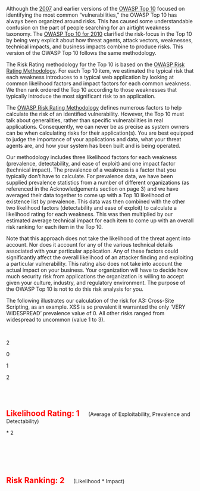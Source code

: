 Although the [2007](https://www.owasp.org/index.php/Top_10_2007) and
earlier versions of the [OWASP
Top 10](https://www.owasp.org/index.php/Top10) focused on identifying
the most common “vulnerabilities,” the OWASP Top 10 has always been
organized around risks. This has caused some understandable confusion on
the part of people searching for an airtight weakness taxonomy. The
[OWASP Top 10 for 2010](https://www.owasp.org/index.php/Top_10_2010)
clarified the risk-focus in the Top 10 by being very explicit about how
threat agents, attack vectors, weaknesses, technical impacts, and
business impacts combine to produce risks. This version of the OWASP Top
10 follows the same methodology.

The Risk Rating methodology for the Top 10 is based on the [OWASP Risk
Rating
Methodology](https://www.owasp.org/index.php/OWASP_Risk_Rating_Methodology).
For each Top 10 item, we estimated the typical risk that each weakness
introduces to a typical web application by looking at common likelihood
factors and impact factors for each common weakness. We then rank
ordered the Top 10 according to those weaknesses that typically
introduce the most significant risk to an application.

The [OWASP Risk Rating
Methodology](https://www.owasp.org/index.php/OWASP_Risk_Rating_Methodology)
defines numerous factors to help calculate the risk of an identified
vulnerability. However, the Top 10 must talk about generalities, rather
than specific vulnerabilities in real applications. Consequently, we can
never be as precise as system owners can be when calculating risks for
their application(s). You are best equipped to judge the importance of
your applications and data, what your threat agents are, and how your
system has been built and is being operated.

Our methodology includes three likelihood factors for each weakness
(prevalence, detectability, and ease of exploit) and one impact factor
(technical impact). The prevalence of a weakness is a factor that you
typically don’t have to calculate. For prevalence data, we have been
supplied prevalence statistics from a number of different organizations
(as referenced in the Acknowledgements section on page 3) and we have
averaged their data together to come up with a Top 10 likelihood of
existence list by prevalence. This data was then combined with the other
two likelihood factors (detectability and ease of exploit) to calculate
a likelihood rating for each weakness. This was then multiplied by our
estimated average technical impact for each item to come up with an
overall risk ranking for each item in the Top 10.

Note that this approach does not take the likelihood of the threat agent
into account. Nor does it account for any of the various technical
details associated with your particular application. Any of these
factors could significantly affect the overall likelihood of an attacker
finding and exploiting a particular vulnerability. This rating also does
not take into account the actual impact on your business. Your
organization will have to decide how much security risk from
applications the organization is willing to accept given your culture,
industry, and regulatory environment. The purpose of the OWASP Top 10 is
not to do this risk analysis for you.

The following illustrates our calculation of the risk for A3: Cross-Site
Scripting, as an example. XSS is so prevalent it warranted the only
‘VERY WIDESPREAD’ prevalence value of 0. All other risks ranged from
widespread to uncommon (value 1 to 3).

<td>

 

</td>

<td style="text-align: center; padding: 4px; font-size: 200%; font-weight: bold; border: 3px solid #444444;">

2

</td>

<td style="text-align: center; padding: 4px; font-size: 200%; font-weight: bold; border: 3px solid #444444;">

0

</td>

<td style="text-align: center; padding: 4px; font-size: 200%; font-weight: bold; border: 3px solid #444444;">

1

</td>

<td style="text-align: center; padding: 4px; font-size: 200%; font-weight: bold; border: 3px solid #444444;">

2

</td>

<td>

 

</td>

</tr>

<tr>

<td>

 

</td>

<td colspan="3"  style="border: #4d953d 1px solid; background-color: #D9D9D9; text-align: center; padding: 4px;">

<span style="font-weight: bold; font-size: 150%; color: red;">Likelihood
Rating: 1</span>
     (Average of Exploitability, Prevalence and Detectability)

</td>

<td style="text-align: center; padding: 4px; font-size: 200%; font-weight: bold; solid #444444;">

\* 2  

</td>

<td>

 

</td>

</tr>

<tr>

<td>

 

</td>

<td>

 

</td>

<td colspan="3"  style="border: #4d953d 1px solid; background-color: #D9D9D9; text-align: center; padding: 4px;">

<span style="font-weight: bold; font-size: 150%; color: red;">Risk
Ranking: 2</span>
     (Likelihood \* Impact)

<td>

 

</td>